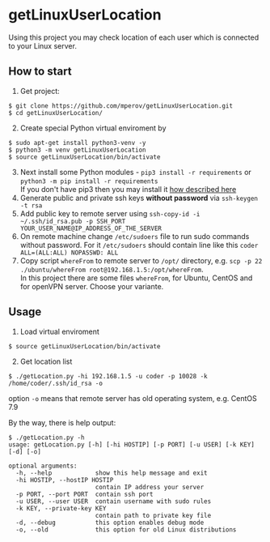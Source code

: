 # getLinuxUserLocation
Using this project you may check location of each user which is connected to your Linux server.

## How to start
1. Get project:
```console
$ git clone https://github.com/mperov/getLinuxUserLocation.git
$ cd getLinuxUserLocation/
```
2. Create special Python virtual enviroment by
```console
$ sudo apt-get install python3-venv -y
$ python3 -m venv getLinuxUserLocation
$ source getLinuxUserLocation/bin/activate
```
3. Next install some Python modules - `pip3 install -r requirements` or `python3 -m pip install -r requirements`  
If you don't have pip3 then you may install it [how described here](https://pip.pypa.io/en/stable/installation/)
4. Generate public and private ssh keys **without password** via `ssh-keygen -t rsa`
5. Add public key to remote server using `ssh-copy-id -i ~/.ssh/id_rsa.pub -p SSH_PORT YOUR_USER_NAME@IP_ADDRESS_OF_THE_SERVER`
6. On remote machine change `/etc/sudoers` file to run sudo commands without password. For it `/etc/sudoers` should contain line like this `coder ALL=(ALL:ALL) NOPASSWD: ALL`
7. Copy script `whereFrom` to remote server to `/opt/` directory, e.g. `scp -p 22 ./ubuntu/whereFrom root@192.168.1.5:/opt/whereFrom`.  
In this project there are some files `whereFrom`, for Ubuntu, CentOS and for openVPN server. Choose your variante.

## Usage
1. Load virtual enviroment
```console
$ source getLinuxUserLocation/bin/activate
```
2. Get location list
```console
$ ./getLocation.py -hi 192.168.1.5 -u coder -p 10028 -k /home/coder/.ssh/id_rsa -o
```   
option `-o` means that remote server has old operating system, e.g. CentOS 7.9

By the way, there is help output:
```console
$ ./getLocation.py -h
usage: getLocation.py [-h] [-hi HOSTIP] [-p PORT] [-u USER] [-k KEY] [-d] [-o]

optional arguments:
  -h, --help            show this help message and exit
  -hi HOSTIP, --hostIP HOSTIP
                        contain IP address your server
  -p PORT, --port PORT  contain ssh port
  -u USER, --user USER  contain username with sudo rules
  -k KEY, --private-key KEY
                        contain path to private key file
  -d, --debug           this option enables debug mode
  -o, --old             this option for old Linux distributions
```
